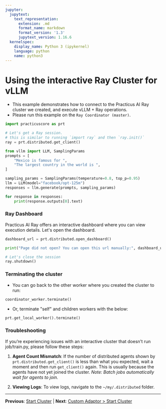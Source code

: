 ```yaml
---
jupyter:
  jupytext:
    text_representation:
      extension: .md
      format_name: markdown
      format_version: '1.3'
      jupytext_version: 1.16.6
  kernelspec:
    display_name: Python 3 (ipykernel)
    language: python
    name: python3
---
```


# Using the interactive Ray Cluster for vLLM

- This example demonstrates how to connect to the Practicus AI Ray cluster we created, and execute vLLM + Ray operations.
- Please run this example on the `Ray Coordinator (master)`.

```python
import practicuscore as prt 

# Let's get a Ray session.
# this is similar to running `import ray` and then `ray.init()`
ray = prt.distributed.get_client()
```

```python
from vllm import LLM, SamplingParams
prompts = [
    "Mexico is famous for ",
    "The largest country in the world is ",
]

sampling_params = SamplingParams(temperature=0.8, top_p=0.95)
llm = LLM(model="facebook/opt-125m")
responses = llm.generate(prompts, sampling_params)

for response in responses:
    print(response.outputs[0].text)
```

### Ray Dashboard

Practicus AI Ray offers an interactive dashboard where you can view execution details. Let's open the dashboard.

```python
dashboard_url = prt.distributed.open_dashboard()

print("Page did not open? You can open this url manually:", dashboard_url)
```

```python
# Let's close the session
ray.shutdown()
```

<!-- #region -->
### Terminating the cluster

- You can go back to the other worker where you created the cluster to run:

```python
coordinator_worker.terminate()
```
- Or, terminate "self" and children workers with the below:

```python
prt.get_local_worker().terminate()
```

### Troubleshooting

If you’re experiencing issues with an interactive cluster that doesn’t run job/train.py, please follow these steps:

1. **Agent Count Mismatch**:
   If the number of distributed agents shown by `prt.distributed.get_client()` is less than what you expected, wait a moment and then run `get_client()` again. This is usually because the agents have not yet joined the cluster.
   *Note: Batch jobs automatically wait for agents to join.*

2. **Viewing Logs**:
   To view logs, navigate to the `~/my/.distributed` folder.
<!-- #endregion -->


---

**Previous**: [Start Cluster](start-cluster.md) | **Next**: [Custom Adaptor > Start Cluster](../../custom-adaptor/start-cluster.md)
